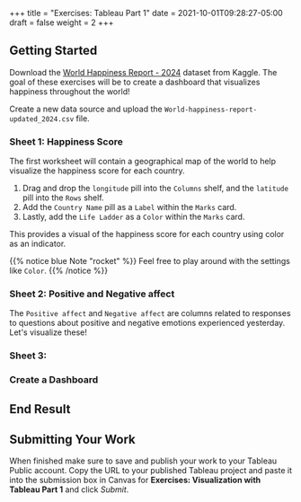 +++
title = "Exercises: Tableau Part 1"
date = 2021-10-01T09:28:27-05:00
draft = false
weight = 2
+++

## Getting Started

Download the [World Happiness Report - 2024](https://www.kaggle.com/datasets/jainaru/world-happiness-report-2024-yearly-updated) dataset from Kaggle. The goal of these exercises will be to create a dashboard that visualizes happiness throughout the world!

Create a new data source and upload the `World-happiness-report-updated_2024.csv` file.

### Sheet 1: Happiness Score

The first worksheet will contain a geographical map of the world to help visualize the happiness score for each country.

1. Drag and drop the `longitude` pill into the `Columns` shelf, and the `latitude` pill into the `Rows` shelf.
1. Add the `Country Name` pill as a `Label` within the `Marks` card.
1. Lastly, add the `Life Ladder` as a `Color` within the `Marks` card.

This provides a visual of the happiness score for each country using color as an indicator.

{{% notice blue Note "rocket" %}}
Feel free to play around with the settings like `Color`.
{{% /notice %}}

### Sheet 2: Positive and Negative affect

The `Positive affect` and `Negative affect` are columns related to responses to questions about positive and negative emotions experienced yesterday. Let's visualize these!

### Sheet 3:

### Create a Dashboard

## End Result

## Submitting Your Work

When finished make sure to save and publish your work to your Tableau Public account. Copy the URL to your published Tableau project and paste it into the submission box in Canvas for **Exercises: Visualization with Tableau Part 1** and click *Submit*.